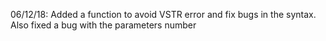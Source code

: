 06/12/18: Added a function to avoid VSTR error and fix bugs in the syntax. Also fixed a bug with the parameters number

